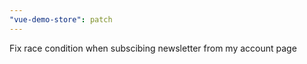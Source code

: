 ```yaml
---
"vue-demo-store": patch
---
```


Fix race condition when subscibing newsletter from my account page
